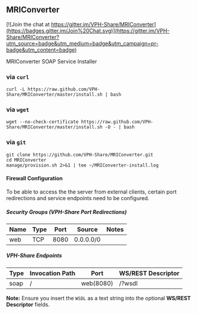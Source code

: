 ## MRIConverter

[![Join the chat at https://gitter.im/VPH-Share/MRIConverter](https://badges.gitter.im/Join%20Chat.svg)](https://gitter.im/VPH-Share/MRIConverter?utm_source=badge&utm_medium=badge&utm_campaign=pr-badge&utm_content=badge)

MRIConverter SOAP Service Installer

### via `curl`

```Shell
curl -L https://raw.github.com/VPH-Share/MRIConverter/master/install.sh | bash
```

### via `wget`

```Shell
wget --no-check-certificate https://raw.github.com/VPH-Share/MRIConverter/master/install.sh -O - | bash
```

### via `git`

```Shell
git clone https://github.com/VPH-Share/MRIConverter.git
cd MRIConverter
manage/provision.sh 2>&1 | tee ~/MRIConverter-install.log
```

#### Firewall Configuration

To be able to access the the server from external clients, certain port redirections and service endpoints need to be configured.

##### Security Groups (VPH-Share Port Redirections)

<table>
<thead>
<tr>
<th>Name    </th>
<th> Type </th>
<th> Port </th>
<th> Source    </th>
<th> Notes </th>
</tr>
</thead>
<tbody>
<tr>
<td>web </td>
<td> TCP  </td>
<td> 8080 </td>
<td> 0.0.0.0/0 </td>
<td>       </td>
</tr>
</tbody>
</table>

##### VPH-Share Endpoints

<table>
<thead>
<tr>
<th>Type         </th>
<th> Invocation Path       </th>
<th> Port      </th>
<th> WS/REST Descriptor</th>
</tr>
</thead>
<tbody>
<tr>
<td>soap         </td>
<td> /  </td>
<td> web(8080) </td>
<td> /?wsdl</td>
</tr>
</tbody>
</table>

**Note:** Ensure you insert the `WSDL` as a text string into the optional **WS/REST Descriptor** fields.
